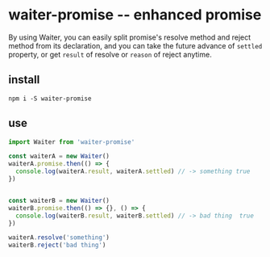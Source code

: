 # waiter-promise -- enhanced promise

By using Waiter, you can easily split promise's resolve method and reject method from its declaration, and you can take the future advance of `settled` property, or get `result` of resolve or `reason` of reject anytime.

## install

```shell
npm i -S waiter-promise
```

## use

```javascript
import Waiter from 'waiter-promise'

const waiterA = new Waiter()
waiterA.promise.then(() => {
  console.log(waiterA.result, waiterA.settled) // -> something true
})


const waiterB = new Waiter()
waiterB.promise.then(() => {}, () => {
  console.log(waiterB.result, waiterB.settled) // -> bad thing  true
})

waiterA.resolve('something')
waiterB.reject('bad thing')
```

